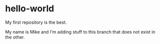 # hello-world
My first repository is the best.

My name is Mike and I'm adding stuff to this branch that does not exist in the other.
